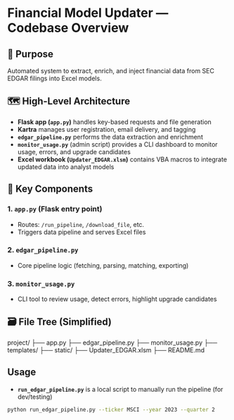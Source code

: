 # Financial Model Updater — Codebase Overview

## 🔧 Purpose
Automated system to extract, enrich, and inject financial data from SEC EDGAR filings into Excel models.

## 🗺️ High-Level Architecture

- **Flask app (`app.py`)** handles key-based requests and file generation
- **Kartra** manages user registration, email delivery, and tagging
- **`edgar_pipeline.py`** performs the data extraction and enrichment
- **`monitor_usage.py`** (admin script) provides a CLI dashboard to monitor usage, errors, and upgrade candidates
- **Excel workbook (`Updater_EDGAR.xlsm`)** contains VBA macros to integrate updated data into analyst models

## 🧩 Key Components

### 1. `app.py` (Flask entry point)
- Routes: `/run_pipeline`, `/download_file`, etc.
- Triggers data pipeline and serves Excel files

### 2. `edgar_pipeline.py`
- Core pipeline logic (fetching, parsing, matching, exporting)

### 3. `monitor_usage.py`
- CLI tool to review usage, detect errors, highlight upgrade candidates

## 🗃 File Tree (Simplified)

project/
├── app.py
├── edgar_pipeline.py
├── monitor_usage.py
├── templates/
├── static/
├── Updater_EDGAR.xlsm
├── README.md

## Usage
- **`run_edgar_pipeline.py`** is a local script to manually run the pipeline (for dev/testing)

```bash
python run_edgar_pipeline.py --ticker MSCI --year 2023 --quarter 2
```